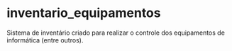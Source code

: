 # inventario_equipamentos
Sistema de inventário criado para realizar o controle dos equipamentos de informática (entre outros).
